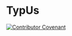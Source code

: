 # TypUs

[![Contributor Covenant](https://img.shields.io/badge/Contributor%20Covenant-2.1-4baaaa.svg)](code_of_conduct.md) 
